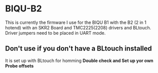 # BIQU-B2

This is currently the firmware I use for the BIQU B1 with the B2 (2 in 1 hotend) with an SKR2 Board and TMC2225(2208) drivers and BLtouch. Driver jumpers need to be placed in UART mode. 

 ## Don't use if you don't have a BLtouch installed
 
 It is set up with BLtouch for homming
 **Double check and Set up yor own Probe offsets**
